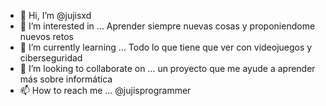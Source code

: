 - 👋 Hi, I’m @jujisxd
- 👀 I’m interested in ... Aprender siempre nuevas cosas y proponiendome nuevos retos
- 🌱 I’m currently learning ... Todo lo que tiene que ver con videojuegos y ciberseguridad
- 💞️ I’m looking to collaborate on ... un proyecto que me ayude a aprender más sobre informática
- 📫 How to reach me ... @jujisprogrammer

<!---
jujisxd/jujisxd is a ✨ special ✨ repository because its `README.md` (this file) appears on your GitHub profile.
You can click the Preview link to take a look at your changes.
--->
